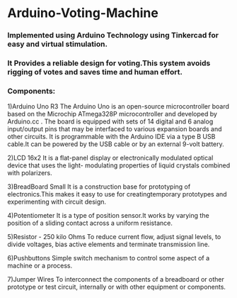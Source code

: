 # Arduino-Voting-Machine

### Implemented using Arduino Technology using Tinkercad for easy and virtual stimulation. 
### It Provides a reliable design for voting.This system avoids rigging of votes and saves time and human effort.

### Components:

1)Arduino Uno R3
The Arduino Uno is an open-source microcontroller board based on the Microchip ATmega328P microcontroller and developed by Arduino.cc . The board is equipped with sets of 14 digital and 6 analog input/output pins that may be interfaced to various expansion boards and other circuits. It is programmable with the Arduino IDE  via a type B USB cable.It can be powered by the USB cable or by an external 9-volt battery.

2)LCD 16x2
It is a flat-panel display or electronically modulated optical device that uses the light- modulating properties of liquid crystals combined with polarizers. 

3)BreadBoard Small
It is a construction base for prototyping of electronics.This makes it easy to use for creatingtemporary prototypes and experimenting with circuit design.

4)Potentiometer
It is a type of position sensor.It works by varying the position of a sliding contact across a uniform resistance.

5)Resistor - 250 kilo Ohms
To reduce current flow, adjust signal levels, to divide voltages, bias active elements and terminate transmission line.

6)Pushbuttons
Simple switch mechanism to control some aspect of a machine or a process.

7)Jumper Wires
   To interconnect the components of a breadboard or other prototype or test circuit, internally or with other equipment or components.

